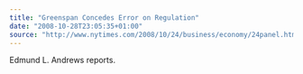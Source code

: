 ```yaml
---
title: "Greenspan Concedes Error on Regulation"
date: "2008-10-28T23:05:35+01:00"
source: "http://www.nytimes.com/2008/10/24/business/economy/24panel.html"
---
```


Edmund L. Andrews reports.

